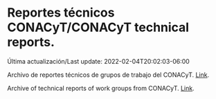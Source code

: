 # Reportes técnicos CONACyT/CONACyT technical reports.

Última actualización/Last update: 2022-02-04T20:02:03-06:00

Archivo de reportes técnicos de grupos de trabajo del CONACyT. [Link](https://salud.conacyt.mx/coronavirus/investigacion/productos/).

Archive of technical reports of work groups from CONACyT. [Link](https://salud.conacyt.mx/coronavirus/investigacion/productos/).
